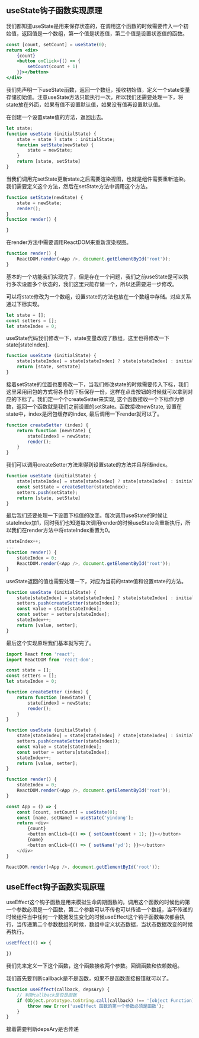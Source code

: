 
## useState钩子函数实现原理

我们都知道useState是用来保存状态的，在调用这个函数的时候需要传入一个初始值，返回值是一个数组，第一个值是状态值，第二个值是设置状态值的函数。

```jsx
const [count, setCount] = useState(0);
return <div>
    {count}
    <button onClick={() => {
        setCount(count + 1)
    }}></button>
</div>
```

我们先声明一下useState函数，返回一个数组，接收初始值，定义一个state变量存储初始值。注意useState方法只能执行一次，所以我们还需要处理一下，将state放在外面，如果有值不设置默认值，如果没有值再设置默认值。

在创建一个设置state值的方法，返回出去。

```js
let state;
function useState (initialState) {
    state = state ? state : initialState;
    function setState(newState) {
        state = newState;
    }
    return [state, setState]
}
```

当我们调用完setState更新state之后需要渲染视图，也就是组件需要重新渲染。我们需要定义这个方法，然后在setState方法中调用这个方法。

```js
function setState(newState) {
    state = newState;
    render();
}
function render() {

}
```

在render方法中需要调用ReactDOM来重新渲染视图。

```js
function render() {
    ReactDOM.render(<App />, document.getElementById('root'));
}
```

基本的一个功能我们实现完了，但是存在一个问题，我们之前useState是可以执行多次设置多个状态的，我们这里只能存储一个，所以还需要进一步修改。

可以将state修改为一个数组，设置state的方法也放在一个数组中存储。对应关系通过下标实现。

```js
let state = [];
const setters = [];
let stateIndex = 0;
```

useState代码我们修改一下，state变量改成了数组，这里也得修改一下state[stateIndex].

```js
function useState (initialState) {
    state[stateIndex] = state[stateIndex] ? state[stateIndex] : initialState;
    return [state, setState]
}
```

接着setState的位置也要修改一下，当我们修改state的时候需要传入下标，我们这里采用闭包的方式将各自的下标保存一份，这样在点击按钮的时候就可以拿到对应的下标了。我们定一个个createSetter来实现, 这个函数接收一个下标作为参数，返回一个函数就是我们之前设置的setState。函数接收newState, 设置在state中，index是闭包缓存的index, 最后调用一下render就可以了。

```js
function createSetter (index) {
    return function (newState) {
        state[index] = newState;
        render();
    }
}
```

我们可以调用createSetter方法来得到设置state的方法并且存储index。

```js
function useState (initialState) {
    state[stateIndex] = state[stateIndex] ? state[stateIndex] : initialState;
    const setState = createSetter(stateIndex);
    setters.push(setState);
    return [state, setState]
}
```

最后我们还要处理一下设置下标值的改变。每次调用useState的时候让stateIndex加1，同时我们也知道每次调用render的时候useState会重新执行，所以我们在render方法中将stateIndex重置为0。

```js
stateIndex++;
...
function render() {
    stateIndex = 0;
    ReactDOM.render(<App />, document.getElementById('root'));
}
```

useState返回的值也需要处理一下，对应为当前的state值和设置state的方法。

```js
function useState (initialState) {
    state[stateIndex] = state[stateIndex] ? state[stateIndex] : initialState;
    setters.push(createSetter(stateIndex));
    const value = state[stateIndex];
    const setter = setters[stateIndex];
    stateIndex++;
    return [value, setter];
}
```

最后这个实现原理我们基本就写完了。

```js
import React from 'react';
import ReactDOM from 'react-dom';

const state = [];
const setters = [];
let stateIndex = 0;

function createSetter (index) {
    return function (newState) {
        state[index] = newState;
        render();
    }
}

function useState (initialState) {
    state[stateIndex] = state[stateIndex] ? state[stateIndex] : initialState;
    setters.push(createSetter(stateIndex));
    const value = state[stateIndex];
    const setter = setters[stateIndex];
    stateIndex++;
    return [value, setter];
}

function render() {
    stateIndex = 0;
    ReactDOM.render(<App />, document.getElementById('root'));
}

const App = () => {
    const [count, setCount] = useState(0);
    const [name, setName] = useState('yindong');
    return <div>
        {count}
        <button onClick={() => { setCount(count + 1); }}></button>
        {name}
        <button onClick={() => { setName('yd'); }}></button>
    </div>
}

ReactDOM.render(<App />, document.getElementById('root'));

```

## useEffect钩子函数实现原理

useEffect这个钩子函数是用来模拟生命周期函数的。调用这个函数的时候他的第一个参数必须是一个函数，第二个参数可以不传也可以传递一个数组，当不传递的时候组件当中任何一个数据发生变化的时候useEffect这个钩子函数每次都会执行，当传递第二个参数数组的时候，数组中定义状态数据，当状态数据改变的时候再执行。

```js
useEffect(() => {

})
```

我们先来定义一下这个函数，这个函数接收两个参数。回调函数和依赖数组。

我们首先要判断callback是不是函数，如果不是函数直接报错就可以了。

```js
function useEffect(callback, depsAry) {
    // 判断callback是否是函数
    if (Object.prototype.toString.call(callback) !== '[object Function]') {
        throw new Error('useEffect 函数的第一个参数必须是函数');
    }
}
```

接着需要判断depsAry是否传递
